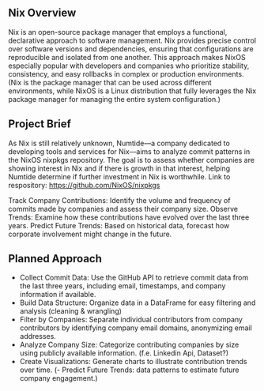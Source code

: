 ## Nix Overview
Nix is an open-source package manager that employs a functional, declarative approach to software management. Nix provides precise control over software versions and dependencies, ensuring that configurations are reproducible and isolated from one another. This approach makes NixOS especially popular with developers and companies who prioritize stability, consistency, and easy rollbacks in complex or production environments.
(Nix is the package manager that can be used across different environments, while NixOS is a Linux distribution that fully leverages the Nix package manager for managing the entire system configuration.) 

## Project Brief
As Nix is still relatively unknown, Numtide—a company dedicated to developing tools and services for Nix—aims to analyze commit patterns in the NixOS nixpkgs repository. The goal is to assess whether companies are showing interest in Nix and if there is growth in that interest, helping Numtide determine if further investment in Nix is worthwhile.
Link to respository: https://github.com/NixOS/nixpkgs

Track Company Contributions: Identify the volume and frequency of commits made by companies and assess their company size.
Observe Trends: Examine how these contributions have evolved over the last three years.
Predict Future Trends: Based on historical data, forecast how corporate involvement might change in the future.

## Planned Approach
- Collect Commit Data: Use the GitHub API to retrieve commit data from the last three years, including email, timestamps, and company information if available.
- Build Data Structure: Organize data in a DataFrame for easy filtering and analysis (cleaning & wrangling)
- Filter by Companies: Separate individual contributors from company contributors by identifying company email domains, anonymizing email addresses.
- Analyze Company Size: Categorize contributing companies by size using publicly available information. (f.e. Linkedin Api, Dataset?)
- Create Visualizations: Generate charts to illustrate contribution trends over time.
(- Predict Future Trends: data patterns to estimate future company engagement.)



